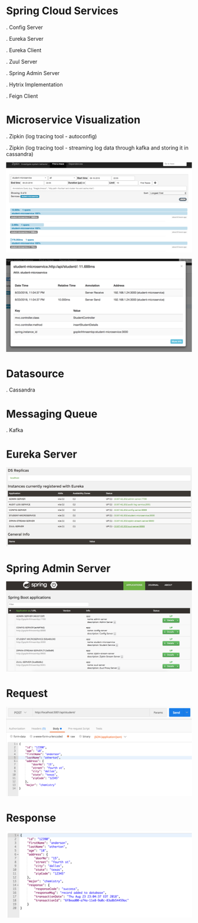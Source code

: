
# Spring Cloud Services
. Config Server

. Eureka Server

. Eureka Client

. Zuul Server

. Spring Admin Server

. Hytrix Implementation

. Feign Client

# Microservice Visualization
. Zipkin (log tracing tool - autoconfig)

. Zipkin (log tracing tool - streaming log data through kafka and storing it in cassandra)

![Zipkin Log Tracing](https://github.com/gopikrishhnaChokkalamani/spring-cloud-services/blob/master/spring-cloud-services/zipkin-service.png)

![Zipkin Log Tracing](https://github.com/gopikrishhnaChokkalamani/spring-cloud-services/blob/master/spring-cloud-services/zipkin-trace-details.png)

# Datasource
. Cassandra

# Messaging Queue
. Kafka


# Eureka Server
![Eureka Server](https://github.com/gopikrishhnaChokkalamani/spring-cloud-services/blob/master/spring-cloud-services/eureka-screenshot.png)

# Spring Admin Server
![Spring Admin Server](https://github.com/gopikrishhnaChokkalamani/spring-cloud-services/blob/master/spring-cloud-services/spring-admin-server-screenshot.png)

# Request
![Request](https://github.com/gopikrishhnaChokkalamani/spring-cloud-services/blob/master/spring-cloud-services/request.png)

# Response
![Response](https://github.com/gopikrishhnaChokkalamani/spring-cloud-services/blob/master/spring-cloud-services/response.png)
